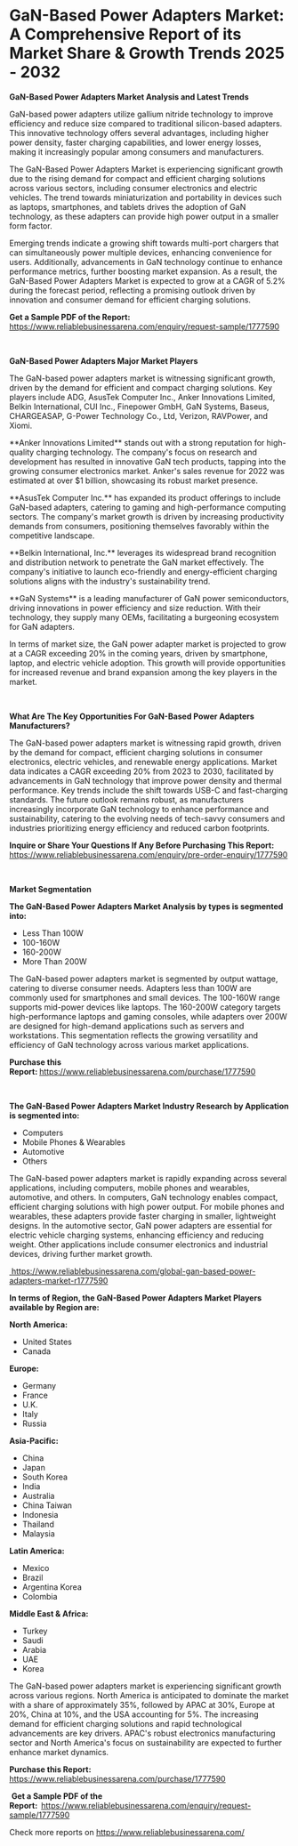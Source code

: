 <p><h1>GaN-Based Power Adapters Market: A Comprehensive Report of its Market Share & Growth Trends 2025 - 2032</h1></p><p><strong>GaN-Based Power Adapters Market Analysis and Latest Trends</strong></p>
<p><p>GaN-based power adapters utilize gallium nitride technology to improve efficiency and reduce size compared to traditional silicon-based adapters. This innovative technology offers several advantages, including higher power density, faster charging capabilities, and lower energy losses, making it increasingly popular among consumers and manufacturers.</p><p>The GaN-Based Power Adapters Market is experiencing significant growth due to the rising demand for compact and efficient charging solutions across various sectors, including consumer electronics and electric vehicles. The trend towards miniaturization and portability in devices such as laptops, smartphones, and tablets drives the adoption of GaN technology, as these adapters can provide high power output in a smaller form factor.</p><p>Emerging trends indicate a growing shift towards multi-port chargers that can simultaneously power multiple devices, enhancing convenience for users. Additionally, advancements in GaN technology continue to enhance performance metrics, further boosting market expansion. As a result, the GaN-Based Power Adapters Market is expected to grow at a CAGR of 5.2% during the forecast period, reflecting a promising outlook driven by innovation and consumer demand for efficient charging solutions.</p></p>
<p><strong>Get a Sample PDF of the Report:&nbsp;</strong> <a href="https://www.reliablebusinessarena.com/enquiry/request-sample/1777590?utm_campaign=2231&utm_medium=2&utm_source=Github&utm_content=ia&utm_term=13022025&utm_id=gan-based-power-adapters">https://www.reliablebusinessarena.com/enquiry/request-sample/1777590</a></p>
<p>&nbsp;</p>
<p><strong>GaN-Based Power Adapters Major Market Players</strong></p>
<p><p>The GaN-based power adapters market is witnessing significant growth, driven by the demand for efficient and compact charging solutions. Key players include ADG, AsusTek Computer Inc., Anker Innovations Limited, Belkin International, CUI Inc., Finepower GmbH, GaN Systems, Baseus, CHARGEASAP, G-Power Technology Co., Ltd, Verizon, RAVPower, and Xiomi. </p><p>**Anker Innovations Limited** stands out with a strong reputation for high-quality charging technology. The company's focus on research and development has resulted in innovative GaN tech products, tapping into the growing consumer electronics market. Anker's sales revenue for 2022 was estimated at over $1 billion, showcasing its robust market presence.</p><p>**AsusTek Computer Inc.** has expanded its product offerings to include GaN-based adapters, catering to gaming and high-performance computing sectors. The company's market growth is driven by increasing productivity demands from consumers, positioning themselves favorably within the competitive landscape.</p><p>**Belkin International, Inc.** leverages its widespread brand recognition and distribution network to penetrate the GaN market effectively. The company's initiative to launch eco-friendly and energy-efficient charging solutions aligns with the industry's sustainability trend.</p><p>**GaN Systems** is a leading manufacturer of GaN power semiconductors, driving innovations in power efficiency and size reduction. With their technology, they supply many OEMs, facilitating a burgeoning ecosystem for GaN adapters.</p><p>In terms of market size, the GaN power adapter market is projected to grow at a CAGR exceeding 20% in the coming years, driven by smartphone, laptop, and electric vehicle adoption. This growth will provide opportunities for increased revenue and brand expansion among the key players in the market.</p></p>
<p>&nbsp;</p>
<p><strong>What Are The Key Opportunities For GaN-Based Power Adapters Manufacturers?</strong></p>
<p><p>The GaN-based power adapters market is witnessing rapid growth, driven by the demand for compact, efficient charging solutions in consumer electronics, electric vehicles, and renewable energy applications. Market data indicates a CAGR exceeding 20% from 2023 to 2030, facilitated by advancements in GaN technology that improve power density and thermal performance. Key trends include the shift towards USB-C and fast-charging standards. The future outlook remains robust, as manufacturers increasingly incorporate GaN technology to enhance performance and sustainability, catering to the evolving needs of tech-savvy consumers and industries prioritizing energy efficiency and reduced carbon footprints.</p></p>
<p><strong>Inquire or Share Your Questions If Any Before Purchasing This Report:</strong> <a href="https://www.reliablebusinessarena.com/enquiry/pre-order-enquiry/1777590?utm_campaign=2231&utm_medium=2&utm_source=Github&utm_content=ia&utm_term=13022025&utm_id=gan-based-power-adapters">https://www.reliablebusinessarena.com/enquiry/pre-order-enquiry/1777590</a></p>
<p>&nbsp;</p>
<p><strong>Market Segmentation</strong></p>
<p><strong>The GaN-Based Power Adapters Market Analysis by types is segmented into:</strong></p>
<p><ul><li>Less Than 100W</li><li>100-160W</li><li>160-200W</li><li>More Than 200W</li></ul></p>
<p><p>The GaN-based power adapters market is segmented by output wattage, catering to diverse consumer needs. Adapters less than 100W are commonly used for smartphones and small devices. The 100-160W range supports mid-power devices like laptops. The 160-200W category targets high-performance laptops and gaming consoles, while adapters over 200W are designed for high-demand applications such as servers and workstations. This segmentation reflects the growing versatility and efficiency of GaN technology across various market applications.</p></p>
<p><strong>Purchase this Report:&nbsp;</strong><a href="https://www.reliablebusinessarena.com/purchase/1777590?utm_campaign=2231&utm_medium=2&utm_source=Github&utm_content=ia&utm_term=13022025&utm_id=gan-based-power-adapters">https://www.reliablebusinessarena.com/purchase/1777590</a></p>
<p>&nbsp;</p>
<p><strong>The GaN-Based Power Adapters Market Industry Research by Application is segmented into:</strong></p>
<p><ul><li>Computers</li><li>Mobile Phones & Wearables</li><li>Automotive</li><li>Others</li></ul></p>
<p><p>The GaN-based power adapters market is rapidly expanding across several applications, including computers, mobile phones and wearables, automotive, and others. In computers, GaN technology enables compact, efficient charging solutions with high power output. For mobile phones and wearables, these adapters provide faster charging in smaller, lightweight designs. In the automotive sector, GaN power adapters are essential for electric vehicle charging systems, enhancing efficiency and reducing weight. Other applications include consumer electronics and industrial devices, driving further market growth.</p></p>
<p><a href="https://www.reliablebusinessarena.com/global-gan-based-power-adapters-market-r1777590?utm_campaign=2231&utm_medium=2&utm_source=Github&utm_content=ia&utm_term=13022025&utm_id=gan-based-power-adapters">&nbsp;https://www.reliablebusinessarena.com/global-gan-based-power-adapters-market-r1777590</a></p>
<p><strong>In terms of Region, the GaN-Based Power Adapters Market Players available by Region are:</strong></p>
<p>
    <p> <strong> North America: </strong>
        <ul>
            <li>United States</li>
            <li>Canada</li>
        </ul>
        </p> 
    <p> <strong> Europe: </strong>
        <ul>
            <li>Germany</li>
            <li>France</li>
            <li>U.K.</li>
            <li>Italy</li>
            <li>Russia</li>
        </ul>
        </p> 
    <p> <strong> Asia-Pacific: </strong>
        <ul>
            <li>China</li>
            <li>Japan</li>
            <li>South Korea</li>
            <li>India</li>
            <li>Australia</li>
            <li>China Taiwan</li>
            <li>Indonesia</li>
            <li>Thailand</li>
            <li>Malaysia</li>
        </ul>
        </p> 
    <p> <strong> Latin America: </strong>
        <ul>
            <li>Mexico</li>
            <li>Brazil</li>
            <li>Argentina Korea</li>
            <li>Colombia</li>
        </ul>
        </p> 
    <p> <strong> Middle East & Africa: </strong>
        <ul>
            <li>Turkey</li>
            <li>Saudi</li>
            <li>Arabia</li>
            <li>UAE</li>
            <li>Korea</li>
        </ul>
    </p>
    </p>
<p><p>The GaN-based power adapters market is experiencing significant growth across various regions. North America is anticipated to dominate the market with a share of approximately 35%, followed by APAC at 30%, Europe at 20%, China at 10%, and the USA accounting for 5%. The increasing demand for efficient charging solutions and rapid technological advancements are key drivers. APAC's robust electronics manufacturing sector and North America's focus on sustainability are expected to further enhance market dynamics.</p></p>
<p><strong>Purchase this Report: </strong><a href="https://www.reliablebusinessarena.com/purchase/1777590?utm_campaign=2231&utm_medium=2&utm_source=Github&utm_content=ia&utm_term=13022025&utm_id=gan-based-power-adapters">https://www.reliablebusinessarena.com/purchase/1777590</a></p>
<p>&nbsp;<strong>Get a Sample PDF of the Report:&nbsp;&nbsp;</strong><a href="https://www.reliablebusinessarena.com/enquiry/request-sample/1777590?utm_campaign=2231&utm_medium=2&utm_source=Github&utm_content=ia&utm_term=13022025&utm_id=gan-based-power-adapters">https://www.reliablebusinessarena.com/enquiry/request-sample/1777590</a></p>
<p><strong></strong></p>
<p>Check more reports on <a href="https://www.reliablebusinessarena.com/?utm_campaign=2231&utm_medium=2&utm_source=Github&utm_content=ia&utm_term=13022025&utm_id=gan-based-power-adapters">https://www.reliablebusinessarena.com/</a></p>